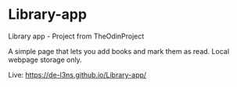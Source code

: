 # Library-app
Library app - Project from TheOdinProject

A simple page that lets you add books and mark them as read.
Local webpage storage only.

Live: https://de-l3ns.github.io/Library-app/
